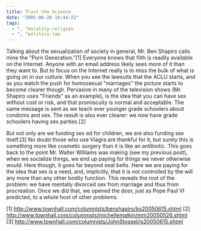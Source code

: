 ```yaml
---
title: Trust the Science
date: "2005-06-20 18:44:22"
tags:
  - ", "morality-religion
  - ", "politics-law
---
```

<p>Talking about the sexualization of society in general, Mr. Ben Shapiro calls mine the "Porn Generation."[1] Everyone knows that filth is readily available on the Internet.  Anyone with an email address likely sees more of it than they want to.  But to focus on the Internet really is to miss the bulk of what is going on in our culture.  When you see the lawsuits that the ACLU starts, and as you watch the push for homosexual "marriages" the picture starts to become clearer though.  Pervasive in many of the television shows (Mr. Shapiro uses "Friends" as an example), is the idea that you can have sex without cost or risk, and that promiscuity is normal and acceptable.  The same message is sent as we teach ever younger grade schoolers about condoms and sex.  The result is also ever clearer: we now have grade schoolers having sex parties.[2]</p>

<p>But not only are we funding sex ed for children, we are also funding sex itself.[3] No doubt those who use Viagra are thankful for it, but surely this is something more like cosmetic surgery than it is like an antibiotic.  This goes back to the point Mr. Walter Williams was making (see my previous post), when we socialize things, we end up paying for things we never otherwise would.  Here though, it goes far beyond seat belts.  Here we are paying for the idea that sex is a need, and, implicitly, that it is not controlled by the will any more than any other bodily function.  This reveals the root of the problem: we have mentally divorced sex from marriage and thus from procreation.  Once we did that, we opened the door, just as Pope Paul VI predicted, to a whole host of other problems.</p>

[1] http://www.townhall.com/columnists/benshapiro/bs20050615.shtml 
[2] http://www.townhall.com/columnists/michellemalkin/mm20050526.shtml 
[3] http://www.townhall.com/columnists/JohnStossel/js20050615.shtml

